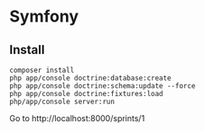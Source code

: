 # Symfony

## Install
```
composer install
php app/console doctrine:database:create
php app/console doctrine:schema:update --force
php app/console doctrine:fixtures:load
php/app/console server:run
```

Go to http://localhost:8000/sprints/1

